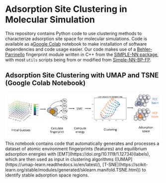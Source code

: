 # Adsorption Site Clustering in Molecular Simulation
This repository contains Python code to use clustering methods to characterize adsorption site space for molecular simulations. Code is available as a[Google Colab](https://colab.research.google.com/) notebook to make installation of software dependencies and code usage easier. Our code makes use of a [Behler-Parrinello](https://doi.org/10.1063/1.3553717) fingerprint module written in C++ from the [SIMPLE-NN package](https://github.com/MDIL-SNU/SIMPLE-NN), with most ```utils``` scripts being from or modified from [Simple-NN-BP-FP](https://github.com/yilinyang1/Simple-NN-BP-FP). 

## Adsorption Site Clustering with UMAP and TSNE (Google Colab Notebook)
<div align="center">
<img src="https://github.com/ojimenezn/site-clustering/blob/master/images/clustering.png" alt="logo"></img>
</div>
This notebook contains code that automatically generates and processes a dataset of atomic environment fingerprints (features) and equilibrium adsorption energies with [EMT](https://doi.org/10.1119/1.12734)(labels), which are then used as input in clustering algorithms ([UMAP](https://umap-learn.readthedocs.io/en/latest/), [T-SNE](https://scikit-learn.org/stable/modules/generated/sklearn.manifold.TSNE.html)) to identify stable adsorption space regions.

